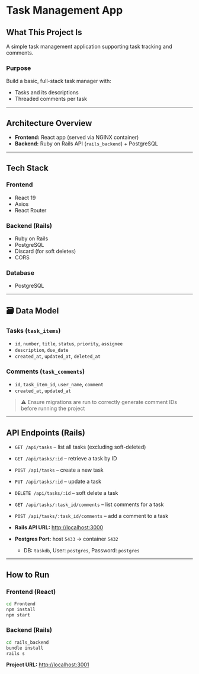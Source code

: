 # Task Management App

## What This Project Is

A simple task management application supporting task tracking and  comments.

### Purpose
Build a basic, full-stack task manager with:

- Tasks and its descriptions
- Threaded comments per task

---

## Architecture Overview

- **Frontend:** React app (served via NGINX container)
- **Backend:** Ruby on Rails API (`rails_backend`) + PostgreSQL

---

##  Tech Stack

### Frontend
- React 19
- Axios
- React Router

### Backend (Rails)
- Ruby on Rails
- PostgreSQL
- Discard (for soft deletes)
- CORS

### Database
- PostgreSQL

---

## 🗃️ Data Model

### Tasks (`task_items`)
- `id`, `number`, `title`, `status`, `priority`, `assignee`
- `description`, `due_date`
- `created_at`, `updated_at`, `deleted_at` 

### Comments (`task_comments`)
- `id`, `task_item_id`, `user_name`, `comment`
- `created_at`, `updated_at`

> ⚠️ Ensure migrations are run to correctly generate comment IDs before running the project 

---

## API Endpoints (Rails)

- `GET /api/tasks` – list all tasks (excluding soft-deleted)
- `GET /api/tasks/:id` – retrieve a task by ID
- `POST /api/tasks` – create a new task
- `PUT /api/tasks/:id` – update a task
- `DELETE /api/tasks/:id` – soft delete a task
- `GET /api/tasks/:task_id/comments` – list comments for a task
- `POST /api/tasks/:task_id/comments` – add a comment to a task

- **Rails API URL:** [http://localhost:3000](http://localhost:3000)
- **Postgres Port:** host `5433` → container `5432`  
  - DB: `taskdb`, User: `postgres`, Password: `postgres`

---

## How to Run

### Frontend (React)

```bash
cd Frontend
npm install
npm start

```
### Backend (Rails)

```bash
cd rails_backend
bundle install
rails s
```


**Project  URL:** [http://localhost:3001](http://localhost:3001)
